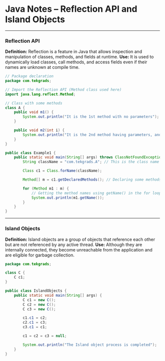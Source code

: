 
# Java Notes – Reflection API and Island Objects

---

### Reflection API

**Definition:**
Reflection is a feature in Java that allows inspection and manipulation of classes, methods, and fields at runtime.
**Use:**
It is used to dynamically load classes, call methods, and access fields even if their names are unknown at compile time.

```java
// Package declaration
package com.tekgrads;

// Import the Reflection API (Method class used here)
import java.lang.reflect.Method;

// Class with some methods
class A {
    public void m1() {
        System.out.println("It is the 1st method with no parameters");
    }

    public void m2(int i) {
        System.out.println("It is the 2nd method having parameters, and the value is " + i);
    }
}

public class Example1 {
    public static void main(String[] args) throws ClassNotFoundException {
        String className = "com.tekgrads.A"; // This is the class name using package

        Class c1 = Class.forName(className);

        Method[] m = c1.getDeclaredMethods(); // Declaring some methods

        for (Method m1 : m) {
            // Getting the method names using getName() in the for loop
            System.out.println(m1.getName());
        }
    }
}
```

---

### Island Objects

**Definition:**
Island objects are a group of objects that reference each other but are not referenced by any active thread.
**Use:**
Although they are internally connected, they become unreachable from the application and are eligible for garbage collection.

```java
package com.tekgrads;

class C {
    C c1;
}

public class IslandObjects {
    public static void main(String[] args) {
        C c1 = new C();
        C c2 = new C();
        C c3 = new C();

        c1.c1 = c2;
        c2.c1 = c3;
        c3.c1 = c1;

        c1 = c2 = c3 = null;

        System.out.println("The Island object process is completed");
    }
}
```


